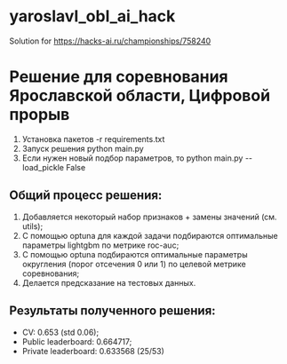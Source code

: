 # yaroslavl_obl_ai_hack
Solution for https://hacks-ai.ru/championships/758240

# Решение для соревнования Ярославской области, Цифровой прорыв

1. Установка пакетов -r requirements.txt
2. Запуск решения python main.py
3. Если нужен новый подбор параметров, то python main.py --load_pickle False

## Общий процесс решения:
1. Добавляется некоторый набор признаков + замены значений (см. utils);
2. С помощью optuna для каждой задачи подбираются оптимальные параметры lightgbm по метрике roc-auc;
3. С помощью optuna подбираются оптимальные параметры округления (порог отсечения 0 или 1) по целевой метрике соревнования;
4. Делается предсказание на тестовых данных.

## Результаты полученного решения:
- CV: 0.653 (std 0.06); 
- Public leaderboard: 0.664717;
- Private leaderboard: 0.633568 (25/53)
